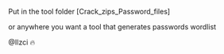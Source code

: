 Put in the tool folder 
[Crack_zips_Password_files]

or anywhere you want a tool that generates passwords wordlist

@Ilzci 🔥

